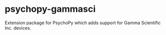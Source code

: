 # psychopy-gammasci
Extension package for PsychoPy which adds support for Gamma Scientific Inc. devices.
